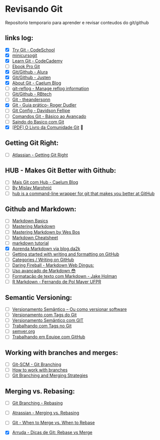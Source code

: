 # Revisando Git

Repositorio temporario para aprender e revisar conteudos do git/github


## links log: 

* [x] [Try Git - CodeSchool](https://try.github.io/levels/1/challenges/1)
* [x] [minicursogit](http://minicursogit.github.io/)
* [x] [Learn Git - CodeCademy](https://www.codecademy.com/learn/learn-git)
* [ ] [Ebook Pro Git](https://git-scm.com/book/en/v2)
* [x] [Git/Github - Alura](https://cursos.alura.com.br/course/git)
* [x] [Git/Github - Justen](http://willianjusten.teachable.com/courses/git-e-github-para-iniciantes/lectures/908680 "Basic about ramifications - (Branches)")
* [x] [About Git - Caelum Blog](http://bit.ly/git-nem-tudo-esta-perdido) 
* [ ] [git-reflog - Manage reflog information](https://git-scm.com/docs/git-reflog)
* [ ] [Git/Github - RBtech](http://bit.ly/CursoBasicoGit-RBtech)
* [ ] [Git - theandersonn](http://bit.ly/ComandosGit)
* [x] [Git - Guia prático- Roger Dudler](http://rogerdudler.github.io/git-guide/index.pt_BR.html) 
* [ ] [Git Config - Davidson Fellipe](http://bit.ly/Configurando-Git-Como-Profissinal)
* [ ] [Comandos Git - Básico ao Avançado](http://comandosgit.github.io/)
* [ ] [Saindo do Basico com Git](http://imasters.com.br/desenvolvimento/saindo-do-basico-com-git/ "via portal iMasters")
* [x] [[PDF] O Livro da Comunidade Git](http://djalma.blog.br/material-texto/git-book.pdf) 👏 

## Getting Git Right:
* [ ] [Atlassian - Getting Git Right](https://www.atlassian.com/git/ "Getting Git right, with tutorials, news and tips.")

## HUB - Makes Git Better with Github:
* [ ] [Mais Git com Hub - Caelum Blog](http://blog.caelum.com.br/github-na-linha-de-comando/)
* [ ] [By Mislav Marohnić](https://github.com/github/hub)
* [ ] [hub is a command-line wrapper for git that makes you better at GitHub](https://hub.github.com/)

## Github and Markdown:

* [ ] [Markdown Basics](http://markdown-guide.readthedocs.io/en/latest/basics.html "This should cover 99% of your Markdown needs!")
* [ ] [Mastering Markdown](https://guides.github.com/features/mastering-markdown/ "markdown by GitHub")
* [ ] [Mastering Markdown by Wes Bos](https://www.youtube.com/playlist?list=PLu8EoSxDXHP7v7K5nZSMo9XWidbJ_Bns3 "Video Tutorials by Wes Bos")
* [ ] [Markdown Cheatsheet](https://github.com/adam-p/markdown-here/wiki/Markdown-Cheatsheet "markdown guide by Adam Pritchard")
* [ ] [markdown tutorial](http://www.markdowntutorial.com/ "Markdown Tutotial")
* [x] [Aprenda Markdown via blog.da2k](http://blog.da2k.com.br/2015/02/08/aprenda-markdown/ "Aprenda Markdown by da2k")
* [ ] [Getting started with writing and formatting on GitHub](https://help.github.com/articles/getting-started-with-writing-and-formatting-on-github/ "Writing on GitHub")
* [ ] [Categories / Writing on GitHub](https://help.github.com/categories/writing-on-github/)
* [ ] [Daring Fireball - Markdown Web Dingus:](http://daringfireball.net/projects/markdown/dingus)
* [ ] [Uso avançado de Markdown 😳](http://aprender19.unb.br/help.php?file=advanced_markdown.html)
* [ ] [Formatação de texto com Markdown - Jake Holman](https://support.zendesk.com/hc/pt-br/articles/203691016-Formata%C3%A7%C3%A3o-de-texto-com-Markdown)
* [ ] [R Markdown - Fernando de Pol Mayer UFPR](http://www.leg.ufpr.br/~fernandomayer/useR/Rmarkdown-rautu.html)

## Semantic Versioning:

* [ ] [Versionamento Semântico – Ou como versionar software](https://fjorgemota.com/versionamento-semantico-ou-como-versionar-software/)
* [ ] [Versionamento com Tags do Git](http://bit.ly/semantica-de-versionamento-com-tags-do-git)
* [ ] [Versionamento Semântico com GIT](http://www.jorgejardim.com.br/versionamento-semantico-com-git/)
* [ ] [Trabalhando com Tags no Git](http://martinsdev.com.br/sem-categoria/trabalhando-com-tags-no-git)
* [ ] [semver.org](http://semver.org/)
* [ ] [Trabalhando em Equipe com GitHub](http://slides.com/renatofilho/github-equipe#/)

## Working with branches and merges:

* [ ] [Git-SCM - Git Branching](http://bit.ly/Basic-Branching-and-Merging)
* [ ] [How to work with branches](https://youtu.be/JTE2Fn_sCZs)
* [ ] [Git Branching and Merging Strategies](https://youtu.be/to6tIdy5rNc)

## Merging vs. Rebasing:

* [ ] [Git Branching - Rebasing](https://git-scm.com/book/en/v2/Git-Branching-Rebasing "Git --distributed-is-the-new-centralized")
* [ ] [Atrassian - Merging vs. Rebasing](https://www.atlassian.com/git/tutorials/merging-vs-rebasing/ "atlassian - Tutorials: Merging vs. Rebasing")
* [ ] [Git - When to Merge vs. When to Rebase](https://www.derekgourlay.com/blog/git-when-to-merge-vs-when-to-rebase/ "via Derek Gourlay")
* [x] [Arruda - Dicas de Git: Rebase vs Merge](http://www.arruda.blog.br/programacao/dicas-de-git-rebase-vs-merge/)
 
